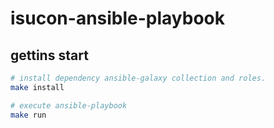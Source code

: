 # isucon-ansible-playbook

## gettins start

```sh
# install dependency ansible-galaxy collection and roles.
make install
```

```sh
# execute ansible-playbook
make run
```
